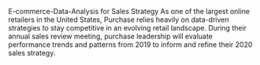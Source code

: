 E-commerce-Data-Analysis for Sales Strategy
As one of the largest online retailers in the United States, Purchase relies heavily on data-driven strategies to stay competitive in an evolving retail landscape. During their annual sales review meeting, purchase leadership will evaluate performance trends and patterns from 2019 to inform and refine their 2020 sales strategy.
